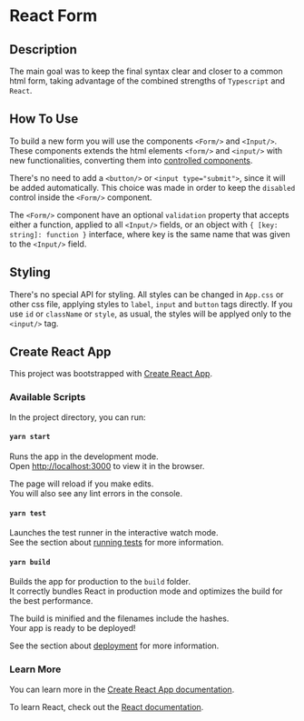 # React Form

## Description

The main goal was to keep the final syntax clear and closer to a common html form, taking advantage of the combined strengths of `Typescript` and `React`.

## How To Use

To build a new form you will use the components `<Form/>` and `<Input/>`. These components extends the html elements `<form/>` and `<input/>` with new functionalities, converting them into [controlled components](https://reactjs.org/docs/forms.html#controlled-components).

There's no need to add a `<button/>` or `<input type="submit">`, since it will be added automatically. This choice was made in order to keep the `disabled` control inside the `<Form/>` component.

The `<Form/>` component have an optional `validation` property that accepts either a function, applied to all `<Input/>` fields, or an object with `{ [key: string]: function }` interface, where key is the same name that was given to the `<Input/>` field.

## Styling

There's no special API for styling. All styles can be changed in `App.css` or other css file, applying styles to `label`, `input` and `button` tags directly. If you use `id` or `className` or `style`, as usual, the styles will be applyed only to the `<input/>` tag.

## Create React App

This project was bootstrapped with [Create React App](https://github.com/facebook/create-react-app).

### Available Scripts

In the project directory, you can run:

#### `yarn start`

Runs the app in the development mode.<br />
Open [http://localhost:3000](http://localhost:3000) to view it in the browser.

The page will reload if you make edits.<br />
You will also see any lint errors in the console.

#### `yarn test`

Launches the test runner in the interactive watch mode.<br />
See the section about [running tests](https://facebook.github.io/create-react-app/docs/running-tests) for more information.

#### `yarn build`

Builds the app for production to the `build` folder.<br />
It correctly bundles React in production mode and optimizes the build for the best performance.

The build is minified and the filenames include the hashes.<br />
Your app is ready to be deployed!

See the section about [deployment](https://facebook.github.io/create-react-app/docs/deployment) for more information.

### Learn More

You can learn more in the [Create React App documentation](https://facebook.github.io/create-react-app/docs/getting-started).

To learn React, check out the [React documentation](https://reactjs.org/).
